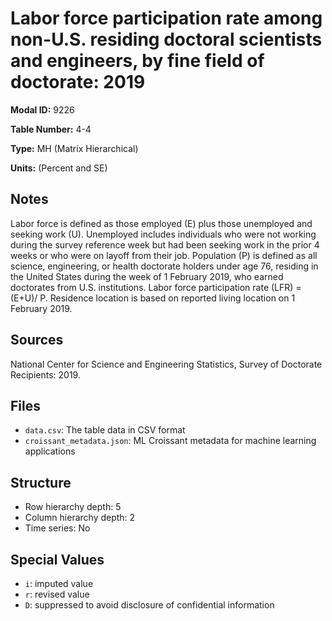 # Labor force participation rate among non-U.S. residing doctoral scientists and engineers, by fine field of doctorate: 2019

**Modal ID:** 9226

**Table Number:** 4-4

**Type:** MH (Matrix Hierarchical)

**Units:** (Percent and SE)

## Notes

Labor force is defined as those employed (E) plus those unemployed and seeking work (U). Unemployed includes individuals who were not working during the survey reference week but had been seeking work in the prior 4 weeks or who were on layoff from their job. Population (P) is defined as all science, engineering, or health doctorate holders under age 76, residing in the United States during the week of 1 February 2019, who earned doctorates from U.S. institutions. Labor force participation rate (LFR) = (E+U)/ P. Residence location is based on reported living location on 1 February 2019.

## Sources

National Center for Science and Engineering Statistics, Survey of Doctorate Recipients: 2019.

## Files

- `data.csv`: The table data in CSV format
- `croissant_metadata.json`: ML Croissant metadata for machine learning applications

## Structure

- Row hierarchy depth: 5
- Column hierarchy depth: 2
- Time series: No

## Special Values

- `i`: imputed value
- `r`: revised value
- `D`: suppressed to avoid disclosure of confidential information
